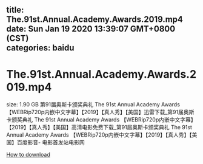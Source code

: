 
title: The.91st.Annual.Academy.Awards.2019.mp4
date: Sun Jan 19 2020 13:39:07 GMT+0800 (CST)    
categories: baidu
---

# The.91st.Annual.Academy.Awards.2019.mp4
size: 1.90 GB
 第91届奥斯卡颁奖典礼 The 91st Annual Academy Awards 【WEBRip720p内嵌中文字幕】【2019】【真人秀】【美国】迅雷下载_第91届奥斯卡颁奖典礼 The 91st Annual Academy Awards 【WEBRip720p内嵌中文字幕】【2019】【真人秀】【美国】高清电影免费下载_第91届奥斯卡颁奖典礼 The 91st Annual Academy Awards 【WEBRip720p内嵌中文字幕】【2019】【真人秀】【美国】百度影音- 电影首发站电影网
 

[How to download](https://bpcam.bemobtrk.com/go/2ceec3aa-1ca2-46d6-b9ff-aaa5c184517c?jno=5048)